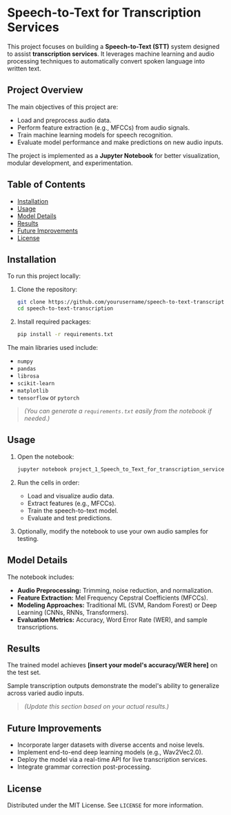 
# Speech-to-Text for Transcription Services

This project focuses on building a **Speech-to-Text (STT)** system designed to assist **transcription services**. It leverages machine learning and audio processing techniques to automatically convert spoken language into written text.

## Project Overview

The main objectives of this project are:
- Load and preprocess audio data.
- Perform feature extraction (e.g., MFCCs) from audio signals.
- Train machine learning models for speech recognition.
- Evaluate model performance and make predictions on new audio inputs.

The project is implemented as a **Jupyter Notebook** for better visualization, modular development, and experimentation.

## Table of Contents

- [Installation](#installation)
- [Usage](#usage)
- [Model Details](#model-details)
- [Results](#results)
- [Future Improvements](#future-improvements)
- [License](#license)

## Installation

To run this project locally:

1. Clone the repository:
   ```bash
   git clone https://github.com/yourusername/speech-to-text-transcription.git
   cd speech-to-text-transcription
   ```

2. Install required packages:
   ```bash
   pip install -r requirements.txt
   ```

The main libraries used include:
- `numpy`
- `pandas`
- `librosa`
- `scikit-learn`
- `matplotlib`
- `tensorflow` or `pytorch`

> *(You can generate a `requirements.txt` easily from the notebook if needed.)*

## Usage

1. Open the notebook:
   ```bash
   jupyter notebook project_1_Speech_to_Text_for_transcription_services.ipynb
   ```

2. Run the cells in order:
   - Load and visualize audio data.
   - Extract features (e.g., MFCCs).
   - Train the speech-to-text model.
   - Evaluate and test predictions.

3. Optionally, modify the notebook to use your own audio samples for testing.

## Model Details

The notebook includes:
- **Audio Preprocessing:** Trimming, noise reduction, and normalization.
- **Feature Extraction:** Mel Frequency Cepstral Coefficients (MFCCs).
- **Modeling Approaches:** Traditional ML (SVM, Random Forest) or Deep Learning (CNNs, RNNs, Transformers).
- **Evaluation Metrics:** Accuracy, Word Error Rate (WER), and sample transcriptions.

## Results

The trained model achieves **[insert your model's accuracy/WER here]** on the test set.

Sample transcription outputs demonstrate the model's ability to generalize across varied audio inputs.

> *(Update this section based on your actual results.)*

## Future Improvements

- Incorporate larger datasets with diverse accents and noise levels.
- Implement end-to-end deep learning models (e.g., Wav2Vec2.0).
- Deploy the model via a real-time API for live transcription services.
- Integrate grammar correction post-processing.

## License

Distributed under the MIT License. See `LICENSE` for more information.
